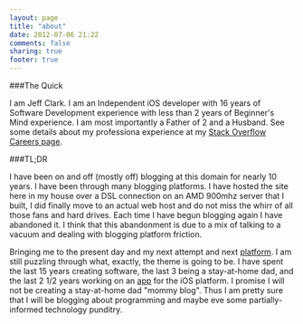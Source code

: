 ```yaml
---
layout: page
title: "about"
date: 2012-07-06 21:22
comments: false
sharing: true
footer: true
---
```

###The Quick

I am Jeff Clark. I am an Independent iOS developer with 16 years of Software Development experience with less than 2 years of Beginner's Mind experience. I am most importantly a Father of 2 and a Husband. See some details about my professiona experience at my [Stack Overflow Careers page](http://careers.stackoverflow.com/jeffclark).

###TL;DR

I have been on and off (mostly off) blogging at this domain for nearly 10 years. I have been through many blogging platforms. I have hosted the site here in my house over a DSL connection on an AMD 900mhz server that I built, I did finally move to an actual web host and do not miss the whirr of all those fans and hard drives. Each time I have begun blogging again I have abandoned it. I think that this abandonment is due to a mix of talking to a vacuum and dealing with blogging platform friction.

Bringing me to the present day and my next attempt and next [platform](http://www.octopress.org). I am still puzzling through what, exactly, the theme is going to be. I have spent the last 15 years creating software, the last 3 being a stay-at-home dad, and the last 2 1/2 years working on an [app](http://www.behaviorsforlife.com) for the iOS platform. I promise I will not be creating a stay-at-home dad "mommy blog". Thus I am pretty sure that I will be blogging about programming and maybe eve some partially-informed technology punditry.